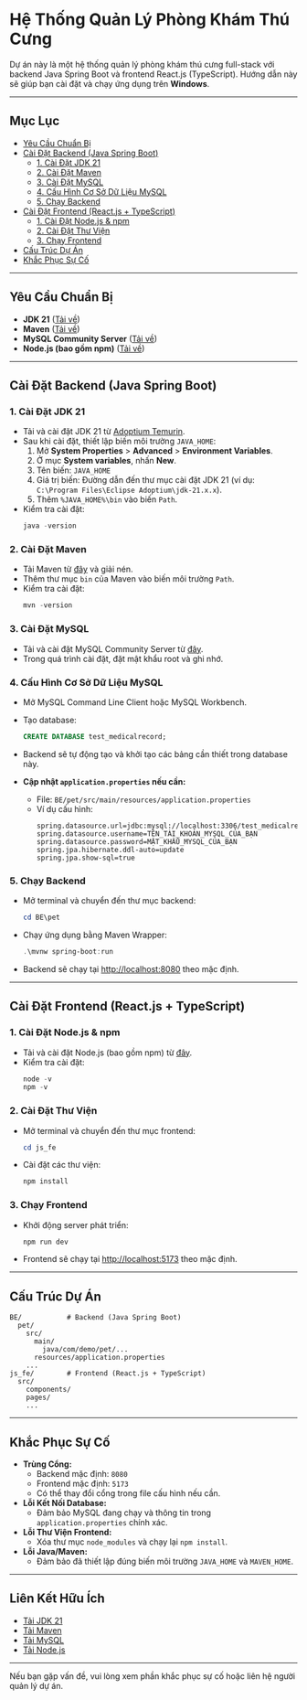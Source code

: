 # Hệ Thống Quản Lý Phòng Khám Thú Cưng

Dự án này là một hệ thống quản lý phòng khám thú cưng full-stack với backend Java Spring Boot và frontend React.js (TypeScript). Hướng dẫn này sẽ giúp bạn cài đặt và chạy ứng dụng trên **Windows**.

---

## Mục Lục
- [Yêu Cầu Chuẩn Bị](#yêu-cầu-chuẩn-bị)
- [Cài Đặt Backend (Java Spring Boot)](#cài-đặt-backend-java-spring-boot)
  - [1. Cài Đặt JDK 21](#1-cài-đặt-jdk-21)
  - [2. Cài Đặt Maven](#2-cài-đặt-maven)
  - [3. Cài Đặt MySQL](#3-cài-đặt-mysql)
  - [4. Cấu Hình Cơ Sở Dữ Liệu MySQL](#4-cấu-hình-cơ-sở-dữ-liệu-mysql)
  - [5. Chạy Backend](#5-chạy-backend)
- [Cài Đặt Frontend (React.js + TypeScript)](#cài-đặt-frontend-reactjs--typescript)
  - [1. Cài Đặt Node.js & npm](#1-cài-đặt-nodejs--npm)
  - [2. Cài Đặt Thư Viện](#2-cài-đặt-thư-viện)
  - [3. Chạy Frontend](#3-chạy-frontend)
- [Cấu Trúc Dự Án](#cấu-trúc-dự-án)
- [Khắc Phục Sự Cố](#khắc-phục-sự-cố)

---

## Yêu Cầu Chuẩn Bị

- **JDK 21** ([Tải về](https://adoptium.net/en-GB/temurin/releases/?version=21))
- **Maven** ([Tải về](https://maven.apache.org/download.cgi))
- **MySQL Community Server** ([Tải về](https://dev.mysql.com/downloads/mysql/))
- **Node.js (bao gồm npm)** ([Tải về](https://nodejs.org/en/download/))

---

## Cài Đặt Backend (Java Spring Boot)

### 1. Cài Đặt JDK 21
- Tải và cài đặt JDK 21 từ [Adoptium Temurin](https://adoptium.net/en-GB/temurin/releases/?version=21).
- Sau khi cài đặt, thiết lập biến môi trường `JAVA_HOME`:
  1. Mở **System Properties** > **Advanced** > **Environment Variables**.
  2. Ở mục **System variables**, nhấn **New**.
  3. Tên biến: `JAVA_HOME`
  4. Giá trị biến: Đường dẫn đến thư mục cài đặt JDK 21 (ví dụ: `C:\Program Files\Eclipse Adoptium\jdk-21.x.x`).
  5. Thêm `%JAVA_HOME%\bin` vào biến `Path`.
- Kiểm tra cài đặt:
  ```powershell
  java -version
  ```

### 2. Cài Đặt Maven
- Tải Maven từ [đây](https://maven.apache.org/download.cgi) và giải nén.
- Thêm thư mục `bin` của Maven vào biến môi trường `Path`.
- Kiểm tra cài đặt:
  ```powershell
  mvn -version
  ```

### 3. Cài Đặt MySQL
- Tải và cài đặt MySQL Community Server từ [đây](https://dev.mysql.com/downloads/mysql/).
- Trong quá trình cài đặt, đặt mật khẩu root và ghi nhớ.

### 4. Cấu Hình Cơ Sở Dữ Liệu MySQL
- Mở MySQL Command Line Client hoặc MySQL Workbench.
- Tạo database:
  ```sql
  CREATE DATABASE test_medicalrecord;
  ```
- Backend sẽ tự động tạo và khởi tạo các bảng cần thiết trong database này.

- **Cập nhật `application.properties` nếu cần:**
  - File: `BE/pet/src/main/resources/application.properties`
  - Ví dụ cấu hình:
    ```properties
    spring.datasource.url=jdbc:mysql://localhost:3306/test_medicalrecord
    spring.datasource.username=TÊN_TÀI_KHOẢN_MYSQL_CỦA_BẠN
    spring.datasource.password=MẬT_KHẨU_MYSQL_CỦA_BẠN
    spring.jpa.hibernate.ddl-auto=update
    spring.jpa.show-sql=true
    ```

### 5. Chạy Backend
- Mở terminal và chuyển đến thư mục backend:
  ```powershell
  cd BE\pet
  ```
- Chạy ứng dụng bằng Maven Wrapper:
  ```powershell
  .\mvnw spring-boot:run
  ```
- Backend sẽ chạy tại [http://localhost:8080](http://localhost:8080) theo mặc định.

---

## Cài Đặt Frontend (React.js + TypeScript)

### 1. Cài Đặt Node.js & npm
- Tải và cài đặt Node.js (bao gồm npm) từ [đây](https://nodejs.org/en/download/).
- Kiểm tra cài đặt:
  ```powershell
  node -v
  npm -v
  ```

### 2. Cài Đặt Thư Viện
- Mở terminal và chuyển đến thư mục frontend:
  ```powershell
  cd js_fe
  ```
- Cài đặt các thư viện:
  ```powershell
  npm install
  ```

### 3. Chạy Frontend
- Khởi động server phát triển:
  ```powershell
  npm run dev
  ```
- Frontend sẽ chạy tại [http://localhost:5173](http://localhost:5173) theo mặc định.

---

## Cấu Trúc Dự Án

```
BE/           # Backend (Java Spring Boot)
  pet/
    src/
      main/
        java/com/demo/pet/...
      resources/application.properties
    ...
js_fe/        # Frontend (React.js + TypeScript)
  src/
    components/
    pages/
    ...
```

---

## Khắc Phục Sự Cố

- **Trùng Cổng:**
  - Backend mặc định: `8080`
  - Frontend mặc định: `5173`
  - Có thể thay đổi cổng trong file cấu hình nếu cần.
- **Lỗi Kết Nối Database:**
  - Đảm bảo MySQL đang chạy và thông tin trong `application.properties` chính xác.
- **Lỗi Thư Viện Frontend:**
  - Xóa thư mục `node_modules` và chạy lại `npm install`.
- **Lỗi Java/Maven:**
  - Đảm bảo đã thiết lập đúng biến môi trường `JAVA_HOME` và `MAVEN_HOME`.

---

## Liên Kết Hữu Ích
- [Tải JDK 21](https://adoptium.net/en-GB/temurin/releases/?version=21)
- [Tải Maven](https://maven.apache.org/download.cgi)
- [Tải MySQL](https://dev.mysql.com/downloads/mysql/)
- [Tải Node.js](https://nodejs.org/en/download/)

---

Nếu bạn gặp vấn đề, vui lòng xem phần khắc phục sự cố hoặc liên hệ người quản lý dự án.

